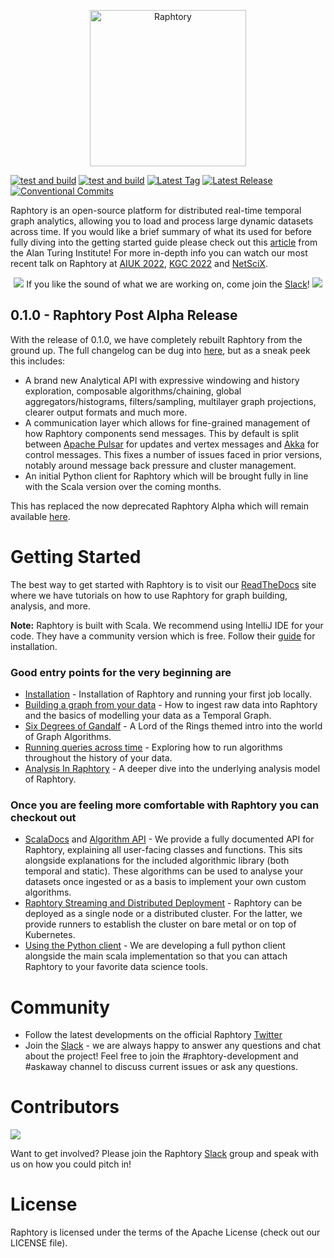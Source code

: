 <p align="center">
  <img src="https://user-images.githubusercontent.com/6665739/130641943-fa7fcdb8-a0e7-4aa4-863f-3df61b5de775.png" alt="Raphtory" height="250"/>
</p>

[![test and build](https://github.com/Raphtory/Raphtory/actions/workflows/test_and_build.yml/badge.svg?branch=master&event=push)](https://github.com/Raphtory/Raphtory/actions/workflows/test_and_build.yml?query=branch%3Amaster+event%3Apush++)
[![test and build](https://github.com/Raphtory/Raphtory/actions/workflows/test_and_build.yml/badge.svg?event=schedule)](https://github.com/Raphtory/Raphtory/actions/workflows/test_and_build.yml?query=event%3Aschedule++)
[![Latest Tag](https://img.shields.io/github/v/tag/Raphtory/Raphtory?include_prereleases&sort=semver&color=brightgreen)](https://github.com/Raphtory/Raphtory/tags)
[![Latest Release](https://img.shields.io/github/v/release/Raphtory/Raphtory?color=brightgreen&include_prereleases&sort=semver)](https://github.com/Raphtory/Raphtory/releases)
[![Conventional Commits](https://img.shields.io/badge/Conventional%20Commits-1.0.0-yellow.svg)](https://conventionalcommits.org)

Raphtory is an open-source platform for distributed real-time temporal graph analytics, allowing you to load and process large dynamic datasets across time. If you would like a brief summary of what its used for before fully diving into the getting started guide please check out this [article](https://www.turing.ac.uk/blog/just-add-time-dizzying-potential-dynamic-graphs) from the Alan Turing Institute! For more in-depth info you can watch our most recent talk on Raphtory at [AIUK 2022](https://www.youtube.com/watch?v=7S9Ymnih-YM&list=PLuD_SqLtxSdVEUsCYlb5XjWm9D6WuNKEz&index=9), [KGC 2022](https://www.youtube.com/watch?v=37S4bSN5EaU) and [NetSciX](https://www.youtube.com/watch?v=QxhrONca4FE).

<p align="center">
<img src="https://user-images.githubusercontent.com/6665739/154071628-a55fb5f9-6994-4dcf-be03-401afc7d9ee0.png"/> If you like the sound of what we are working on, come join the <a href="https://join.slack.com/t/raphtory/shared_invite/zt-xbebws9j-VgPIFRleJFJBwmpf81tvxA">Slack</a>! <img src="https://user-images.githubusercontent.com/6665739/154071628-a55fb5f9-6994-4dcf-be03-401afc7d9ee0.png"/>
</p>

## 0.1.0 - Raphtory Post Alpha Release
With the release of 0.1.0, we have completely rebuilt Raphtory from the ground up. The full changelog can be dug into [here](https://github.com/Raphtory/Raphtory/releases), but as a sneak peek this includes:

* A brand new Analytical API with expressive windowing and history exploration, composable algorithms/chaining, global aggregators/histograms, filters/sampling, multilayer graph projections, clearer output formats and much more.
* A communication layer which allows for fine-grained management of how Raphtory components send messages. This by default is split between [Apache Pulsar](https://pulsar.apache.org) for updates and vertex messages and [Akka](https://akka.io) for control messages. This fixes a number of issues faced in prior versions, notably around message back pressure and cluster management.
* An initial Python client for Raphtory which will be brought fully in line with the Scala version over the coming months.   

This has replaced the now deprecated Raphtory Alpha which will remain available [here](https://github.com/Raphtory/Raphtory/tree/raphtory-akka).


# Getting Started
The best way to get started with Raphtory is to visit our [ReadTheDocs](https://raphtory.readthedocs.io/en/master/) site where we have tutorials on how to use Raphtory for graph building, analysis, and more. 

**Note:** Raphtory is built with Scala. We recommend using IntelliJ IDE for your code. They have a community version which is free. Follow their [guide](https://www.jetbrains.com/idea/download/#section=windows) for installation.

### Good entry points for the very beginning are

- [Installation](https://raphtory.readthedocs.io/en/development/Install/installdependencies.html) - Installation of Raphtory and running your first job locally.
- [Building a graph from your data](https://raphtory.readthedocs.io/en/development/Ingestion/sprouter.html) - How to ingest raw data into Raphtory and the basics of modelling your data as a Temporal Graph.
- [Six Degrees of Gandalf](https://raphtory.readthedocs.io/en/development/Analysis/LOTR_six_degrees.html) - A Lord of the Rings themed intro into the world of Graph Algorithms.
- [Running queries across time](https://raphtory.readthedocs.io/en/development/Analysis/queries.html) - Exploring how to run algorithms throughout the history of your data. 
- [Analysis In Raphtory](https://raphtory.readthedocs.io/en/development/Analysis/analysis-explained.html) - A deeper dive into the underlying analysis model of Raphtory. 

### Once you are feeling more comfortable with Raphtory you can checkout out
- [ScalaDocs](https://raphtory.readthedocs.io/en/development/Scaladoc/index.html) and [Algorithm API](https://raphtory.readthedocs.io/en/development/_autodoc/com/raphtory/algorithms/generic/index.html) - We provide a fully documented API for Raphtory, explaining all user-facing classes and functions. This sits alongside explanations for the included algorithmic library (both temporal and static). These algorithms can be used to analyse your datasets once ingested or as a basis to implement your own custom algorithms.
- [Raphtory Streaming and Distributed Deployment](https://raphtory.readthedocs.io/en/development/Deployment/pulsarlocal.html) - Raphtory can be deployed as a single node or a distributed cluster. For the latter, we provide runners to establish the cluster on bare metal or on top of Kubernetes. 
- [Using the Python client](https://raphtory.readthedocs.io/en/development/PythonClient/setup.html) - We are developing a full python client alongside the main scala implementation so that you can attach Raphtory to your favorite data science tools.


# Community  

- Follow the latest developments on the official Raphtory [Twitter](https://twitter.com/raphtory)
- Join the [Slack](https://join.slack.com/t/raphtory/shared_invite/zt-xbebws9j-VgPIFRleJFJBwmpf81tvxA) - we are always happy to answer any questions and chat about the project! Feel free to join the #raphtory-development and #askaway channel to discuss current issues or ask any questions.

# Contributors

<a href="https://github.com/raphtory/raphtory/graphs/contributors"><img src="https://contrib.rocks/image?repo=raphtory/raphtory"/></a>

Want to get involved? Please join the Raphtory [Slack](https://join.slack.com/t/raphtory/shared_invite/zt-xbebws9j-VgPIFRleJFJBwmpf81tvxA) group and speak with us on how you could pitch in!

# License  

Raphtory is licensed under the terms of the Apache License (check out our LICENSE file).



